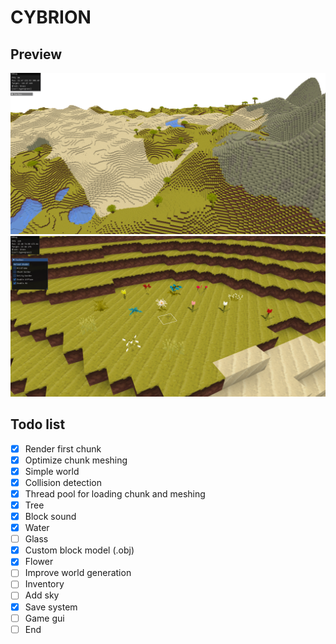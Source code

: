 # CYBRION

## Preview

![Screenshot](./docs/screenshots/large_view.png)
![Screenshot](./docs/screenshots/flowers.png)

## Todo list
- [x] Render first chunk
- [x] Optimize chunk meshing
- [x] Simple world
- [x] Collision detection
- [x] Thread pool for loading chunk and meshing
- [x] Tree
- [x] Block sound
- [x] Water
- [ ] Glass
- [x] Custom block model (.obj)
- [x] Flower
- [ ] Improve world generation
- [ ] Inventory
- [ ] Add sky
- [x] Save system
- [ ] Game gui
- [ ] End
